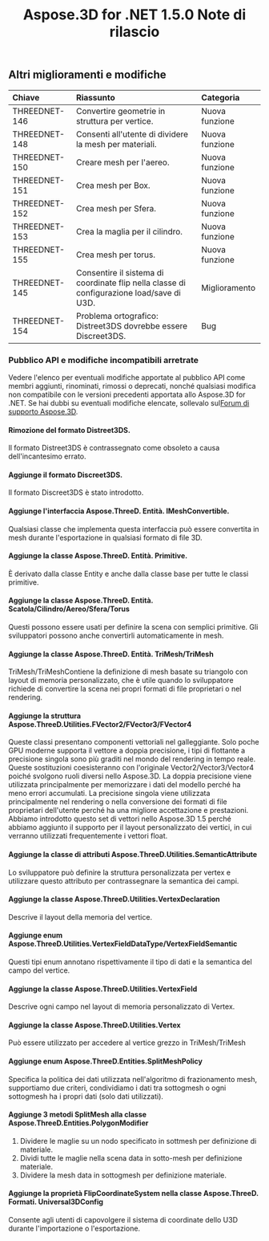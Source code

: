 ﻿---
title: Aspose.3D for .NET 1.5.0 Note di rilascio
type: docs
weight: 80
url: /it/net/aspose-3d-for-net-1-5-0-release-notes/
---
## **Altri miglioramenti e modifiche**

|**Chiave** |**Riassunto** |**Categoria** |
|:- |:- |:- |
|THREEDNET-146 |Convertire geometrie in struttura per vertice.|Nuova funzione|
|THREEDNET-148 |Consenti all'utente di dividere la mesh per materiali.|Nuova funzione|
|THREEDNET-150 |Creare mesh per l'aereo.|Nuova funzione|
|THREEDNET-151 |Crea mesh per Box.|Nuova funzione|
|THREEDNET-152 |Crea mesh per Sfera.|Nuova funzione|
|THREEDNET-153 |Crea la maglia per il cilindro.|Nuova funzione|
|THREEDNET-155 |Crea mesh per torus.|Nuova funzione|
|THREEDNET-145 |Consentire il sistema di coordinate flip nella classe di configurazione load/save di U3D.|Miglioramento|
|THREEDNET-154 |Problema ortografico: Distreet3DS dovrebbe essere Discreet3DS.|Bug|
### **Pubblico API e modifiche incompatibili arretrate**
Vedere l'elenco per eventuali modifiche apportate al pubblico API come membri aggiunti, rinominati, rimossi o deprecati, nonché qualsiasi modifica non compatibile con le versioni precedenti apportata allo Aspose.3D for .NET. Se hai dubbi su eventuali modifiche elencate, sollevalo sul[Forum di supporto Aspose.3D](https://forum.aspose.com/c/3d/18).
#### **Rimozione del formato Distreet3DS.**
Il formato Distreet3DS è contrassegnato come obsoleto a causa dell'incantesimo errato.
#### **Aggiunge il formato Discreet3DS.**
Il formato Discreet3DS è stato introdotto.
#### **Aggiunge l'interfaccia Aspose.ThreeD. Entità. IMeshConvertible.**
Qualsiasi classe che implementa questa interfaccia può essere convertita in mesh durante l'esportazione in qualsiasi formato di file 3D.
#### **Aggiunge la classe Aspose.ThreeD. Entità. Primitive.**
È derivato dalla classe Entity e anche dalla classe base per tutte le classi primitive.
#### **Aggiunge la classe Aspose.ThreeD. Entità. Scatola/Cilindro/Aereo/Sfera/Torus**
Questi possono essere usati per definire la scena con semplici primitive. Gli sviluppatori possono anche convertirli automaticamente in mesh.
#### **Aggiunge la classe Aspose.ThreeD. Entità. TriMesh/TriMesh<T>**
TriMesh/TriMesh<T>Contiene la definizione di mesh basate su triangolo con layout di memoria personalizzato, che è utile quando lo sviluppatore richiede di convertire la scena nei propri formati di file proprietari o nel rendering.
#### **Aggiunge la struttura Aspose.ThreeD.Utilities.FVector2/FVector3/FVector4**
Queste classi presentano componenti vettoriali nel galleggiante. Solo poche GPU moderne supporta il vettore a doppia precisione, i tipi di flottante a precisione singola sono più graditi nel mondo del rendering in tempo reale. Queste sostituzioni coesisteranno con l'originale Vector2/Vector3/Vector4 poiché svolgono ruoli diversi nello Aspose.3D. La doppia precisione viene utilizzata principalmente per memorizzare i dati del modello perché ha meno errori accumulati. La precisione singola viene utilizzata principalmente nel rendering o nella conversione dei formati di file proprietari dell'utente perché ha una migliore accettazione e prestazioni. Abbiamo introdotto questo set di vettori nello Aspose.3D 1.5 perché abbiamo aggiunto il supporto per il layout personalizzato dei vertici, in cui verranno utilizzati frequentemente i vettori float.
#### **Aggiunge la classe di attributi Aspose.ThreeD.Utilities.SemanticAttribute**
Lo sviluppatore può definire la struttura personalizzata per vertex e utilizzare questo attributo per contrassegnare la semantica dei campi.
#### **Aggiunge la classe Aspose.ThreeD.Utilities.VertexDeclaration**
Descrive il layout della memoria del vertice.
#### **Aggiunge enum Aspose.ThreeD.Utilities.VertexFieldDataType/VertexFieldSemantic**
Questi tipi enum annotano rispettivamente il tipo di dati e la semantica del campo del vertice.
#### **Aggiunge la classe Aspose.ThreeD.Utilities.VertexField**
Descrive ogni campo nel layout di memoria personalizzato di Vertex.
#### **Aggiunge la classe Aspose.ThreeD.Utilities.Vertex**
Può essere utilizzato per accedere al vertice grezzo in TriMesh/TriMesh<T>
#### **Aggiunge enum Aspose.ThreeD.Entities.SplitMeshPolicy**
Specifica la politica dei dati utilizzata nell'algoritmo di frazionamento mesh, supportiamo due criteri, condividiamo i dati tra sottogmesh o ogni sottogmesh ha i propri dati (solo dati utilizzati).
#### **Aggiunge 3 metodi SplitMesh alla classe Aspose.ThreeD.Entities.PolygonModifier**
1. Dividere le maglie su un nodo specificato in sottmesh per definizione di materiale.
1. Dividi tutte le maglie nella scena data in sotto-mesh per definizione materiale.
1. Dividere la mesh data in sottogmesh per definizione materiale.
#### **Aggiunge la proprietà FlipCoordinateSystem nella classe Aspose.ThreeD. Formati. Universal3DConfig**
Consente agli utenti di capovolgere il sistema di coordinate dello U3D durante l'importazione o l'esportazione.


